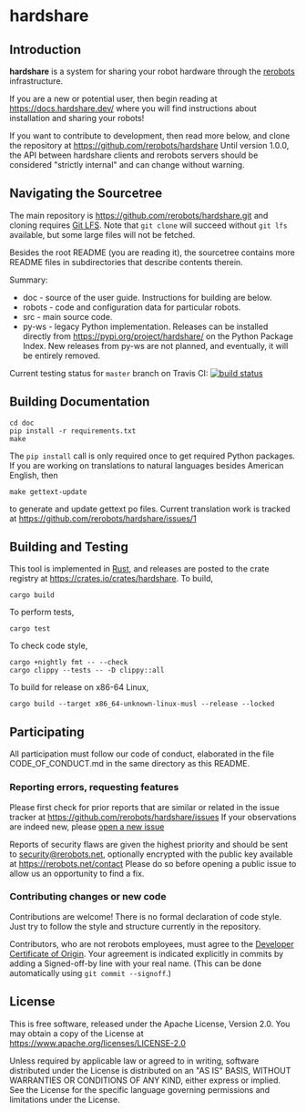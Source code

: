 hardshare
=========

Introduction
------------

**hardshare** is a system for sharing your robot hardware through the
[rerobots](https://rerobots.net) infrastructure.

If you are a new or potential user, then begin reading at https://docs.hardshare.dev/
where you will find instructions about installation and sharing your robots!

If you want to contribute to development, then read more below, and clone the
repository at https://github.com/rerobots/hardshare
Until version 1.0.0, the API between hardshare clients and rerobots servers
should be considered "strictly internal" and can change without warning.


Navigating the Sourcetree
-------------------------

The main repository is https://github.com/rerobots/hardshare.git
and cloning requires [Git LFS](https://git-lfs.github.com/).
Note that `git clone` will succeed without `git lfs` available, but some large
files will not be fetched.

Besides the root README (you are reading it), the sourcetree contains more
README files in subdirectories that describe contents therein.

Summary:

* doc - source of the user guide. Instructions for building are below.
* robots - code and configuration data for particular robots.
* src - main source code.
* py-ws - legacy Python implementation. Releases can be installed directly from https://pypi.org/project/hardshare/ on the Python Package Index.  New releases from py-ws are not planned, and eventually, it will be entirely removed.

Current testing status for ``master`` branch on Travis CI:
[![build status](https://travis-ci.com/rerobots/hardshare.svg?branch=master)](https://travis-ci.com/github/rerobots/hardshare)


Building Documentation
----------------------

    cd doc
    pip install -r requirements.txt
    make

The `pip install` call is only required once to get required Python packages. If
you are working on translations to natural languages besides American English,
then

    make gettext-update

to generate and update gettext po files. Current translation work is tracked at
https://github.com/rerobots/hardshare/issues/1


Building and Testing
--------------------

This tool is implemented in [Rust](https://www.rust-lang.org/), and releases are
posted to the crate registry at <https://crates.io/crates/hardshare>. To build,

    cargo build

To perform tests,

    cargo test

To check code style,

    cargo +nightly fmt -- --check
    cargo clippy --tests -- -D clippy::all

To build for release on x86-64 Linux,

    cargo build --target x86_64-unknown-linux-musl --release --locked


Participating
-------------

All participation must follow our code of conduct, elaborated in the file
CODE_OF_CONDUCT.md in the same directory as this README.

### Reporting errors, requesting features

Please first check for prior reports that are similar or related in the issue
tracker at https://github.com/rerobots/hardshare/issues
If your observations are indeed new, please [open a new issue](
https://github.com/rerobots/hardshare/issues/new)

Reports of security flaws are given the highest priority and should be sent to
<security@rerobots.net>, optionally encrypted with the public key available at
https://rerobots.net/contact Please do so before opening a public issue to allow
us an opportunity to find a fix.

### Contributing changes or new code

Contributions are welcome! There is no formal declaration of code style. Just
try to follow the style and structure currently in the repository.

Contributors, who are not rerobots employees, must agree to the [Developer
Certificate of Origin](https://developercertificate.org/). Your agreement is
indicated explicitly in commits by adding a Signed-off-by line with your real
name. (This can be done automatically using `git commit --signoff`.)


License
-------

This is free software, released under the Apache License, Version 2.0.
You may obtain a copy of the License at https://www.apache.org/licenses/LICENSE-2.0

Unless required by applicable law or agreed to in writing, software
distributed under the License is distributed on an "AS IS" BASIS,
WITHOUT WARRANTIES OR CONDITIONS OF ANY KIND, either express or implied.
See the License for the specific language governing permissions and
limitations under the License.
